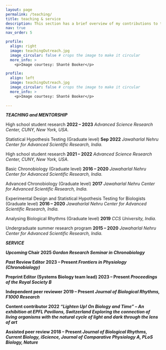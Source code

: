 ```yaml
---
layout: page
permalink: /teaching/
title: teaching & service
description: This section has a brief overview of my contributions to the academic community.
nav: true
nav_order: 5

profile:
  align: right
  image: teachingOutreach.jpg
  image_circular: false # crops the image to make it circular
  more_info: >
    <p>Image courtesy: Shanté Booker</p>

profile:
  align: left
  image: teachingOutreach.jpg
  image_circular: false # crops the image to make it circular
  more_info: >
    <p>Image courtesy: Shanté Booker</p>
    
---
```


<b><i>TEACHING and MENTORSHIP</i></b>

High school student research 	<b>2022 – 2023</b>
<i>Advanced Science Research Center, CUNY, New York, USA.</i>

Statistical Hypothesis Testing (Graduate level)	<b>Sep 2022</b>
<i>Jawaharlal Nehru Center for Advanced Scientific Research, India.</i>

High school student research 	<b>2021 – 2022</b>
<i>Advanced Science Research Center, CUNY, New York, USA.</i>

Basic Chronobiology (Graduate level)	<b>2016 – 2020</b>
<i>Jawaharlal Nehru Center for Advanced Scientific Research, India.</i>

Advanced Chronobiology (Graduate level)	<b>2017</b>
<i>Jawaharlal Nehru Center for Advanced Scientific Research, India.</i>

Experimental Design and Statistical Hypothesis Testing for Biologists (Graduate level)	<b>2016 – 2020</b>
<i>Jawaharlal Nehru Center for Advanced Scientific Research, India.</i>

Analysing Biological Rhythms (Graduate level)	<b>2019</b>
<i>CCS University, India.</i>

Undergraduate summer research program 	<b>2015 – 2020</b>
<i>Jawaharlal Nehru Center for Advanced Scientific Research, India.</i>


<b><i>SERVICE</i></b>

<b><i>Upcoming</i><b>
Chair 	<b>2025</b>
<i>Gordon Research Seminar in Chronobiology</i>

<b><i>Past</i></b>
Review Editor 	<b>2023 – Present</b>
<i>Frontiers in Physiology (Chronobiology)</i>

Preprint Editor (Systems Biology team lead)	<b>2023 – Present</b>
<i>Proceedings of the Royal Society B</i>


Independent peer reviewer 	<b>2019 – Present</b>
<i>Journal of Biological Rhythms, F1000 Research</i>

Content contributor 	<b>2022</b>
<i>“Lighten Up! On Biology and Time” – An exhibition at EPFL Pavilions, Switzerland
Exploring the connection of living organisms with the natural cycle of light and dark through the lens of art</i>

Assisted peer review 	<b>2018 – Present</b>
<i>Journal of Biological Rhythms, Current Biology, iScience, Journal of Comparative Physiology A, PLoS Biology, Nature</i>
